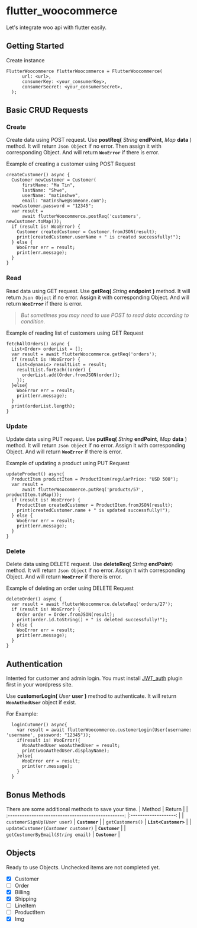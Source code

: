 # flutter_woocommerce

Let's integrate woo api with flutter easily.

## Getting Started

Create instance 
```  
FlutterWoocommerce flutterWoocommerce = FlutterWoocommerce(
      url: <url>,
      consumerKey: <your_consumerKey>,
      consumerSecret: <your_consumerSecret>,
  );
```
## Basic CRUD Requests

### Create
Create data using POST request. Use 
**postReq(** *String* **endPoint**, *Map* **data** )
method. It will return `Json Object` if no error. Then assign it with corresponding Object. And will return **`WooError`** if there is error.   

Example of creating a customer using POST Request
  ```
  createCustomer() async {
    Customer newCustomer = Customer(
        firstName: "Ma Tin",
        lastName: "Shwe",
        userName: "matinshwe",
        email: "matinshwe@someone.com");
    newCustomer.password = "12345";
    var result =
        await flutterWoocommerce.postReq('customers', newCustomer.toMap());
    if (result is! WooError) {
      Customer createdCustomer = Customer.fromJSON(result);
      print(createdCustomer.userName + " is created successfully!");
    } else {
      WooError err = result;
      print(err.message);
    }
  }
```


### Read
Read data using GET request. Use **getReq(** *String* **endpoint** **)** method. It will return `Json Object` if no error. Assign it with corresponding Object. And will return **`WooError`** if there is error.   
>*But sometimes you may need to use POST to read data according to condition.*

Example of reading list of customers using GET Request
  ```
  fetchAllOrders() async {
    List<Order> orderList = [];
    var result = await flutterWoocommerce.getReq('orders');
    if (result is !WooError) {
      List<dynamic> resultList = result;
      resultList.forEach((order) {
        orderList.add(Order.fromJSON(order));
      });
    }else{
      WooError err = result;
      print(err.message);
    }
    print(orderList.length);
  }
```



### Update
Update data using PUT request. Use **putReq(** *String* **endPoint**, *Map* **data** ) method. It will return `Json Object` if no error. Assign it with corresponding Object. And will return **`WooError`** if there is error.   

Example of updating a product using PUT Request
  ```
  updateProduct() async{
    ProductItem productItem = ProductItem(regularPrice: "USD 500");
    var result =
        await flutterWoocommerce.putReq('products/57', productItem.toMap());
    if (result is! WooError) {
      ProductItem createdCustomer = ProductItem.fromJSON(result);
      print(createdCustomer.name + " is updated successfully!");
    } else {
      WooError err = result;
      print(err.message);
    }
  }
```

### Delete
Delete data using DELETE request. Use **deleteReq(** *String* **endPoint**) method. It will return `Json Object` if no error. Assign it with corresponding Object. And will return **`WooError`** if there is error.   

Example of deleting an order using DELETE Request
  ```
  deleteOrder() async {
    var result = await flutterWoocommerce.deleteReq('orders/27');
    if (result is! WooError) {
      Order order = Order.fromJSON(result);
      print(order.id.toString() + " is deleted successfully!");
    } else {
      WooError err = result;
      print(err.message);
    }
  }
```

## Authentication
Intented for customer and admin login. You must install [JWT_auth](https://wordpress.org/plugins/jwt-auth/) plugin first in your wordpress site.

Use **customerLogin(** *User* **user** **)** method to authenticate. It will return **`WooAuthedUser`** object if exist.

For Example:
```
  loginCutomer() async{
    var result = await flutterWoocommerce.customerLogin(User(username: 'username', password: "12345"));
    if(result is! WooError){
      WooAuthedUser wooAuthedUser = result;
      print(wooAuthedUser.displayName);
    }else{
      WooError err = result;
      print(err.message);
    }
  }
```

## Bonus Methods
There are some additional methods to save your time.
| Method                                              | Return               |
| :-------------------------------------------------: |:-------------------: |
| `customerSignUp(`*`User`*` user)`                   | **`Customer`**       |
| `getCustomers()`                                    | **`List<Customer>`** |
| `updateCustomer(`*`Customer`*` customer)`           | **`Customer`**       |
| `getCustomerByEmail(`*`String`*` email)`            | **`Customer`**       |

## Objects
Ready to use Objects. Unchecked items are not completed yet.  
- [x] Customer
- [ ] Order
- [x] Billing
- [x] Shipping
- [ ] LineItem 
- [ ] ProductItem
- [x] Img